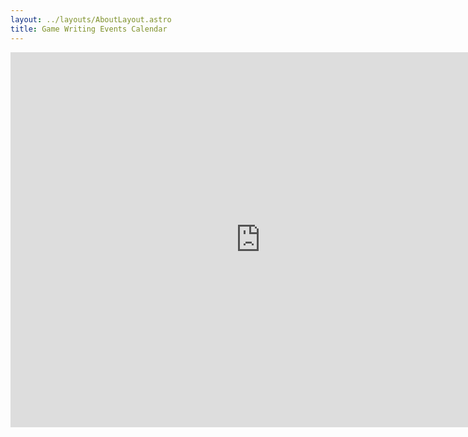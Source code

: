 ```yaml
---
layout: ../layouts/AboutLayout.astro
title: Game Writing Events Calendar
---
```


<iframe src="https://calendar.google.com/calendar/embed?height=600&wkst=2&ctz=America%2FNew_York&title=Game%20Writing%20Events&showCalendars=0&showPrint=0&mode=AGENDA&src=d3JpdGluZy5zaWdAZ21haWwuY29t&color=%237986cb" style="border-width:0" width="800" height="600" frameborder="0" scrolling="no"></iframe>
